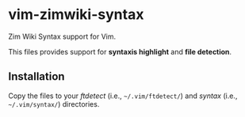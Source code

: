 vim-zimwiki-syntax
==================

Zim Wiki Syntax support for Vim.

This files provides support for **syntaxis highlight** and **file detection**.

Installation
------------
Copy the files to your *ftdetect* (i.e., `~/.vim/ftdetect/`) and *syntax* (i.e., `~/.vim/syntax/`) directories.
